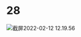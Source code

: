 # 28

<img src="../../../.media/截屏2022-02-12 12.19.56.png" alt="截屏2022-02-12 12.19.56" style="zoom:100%;" />
